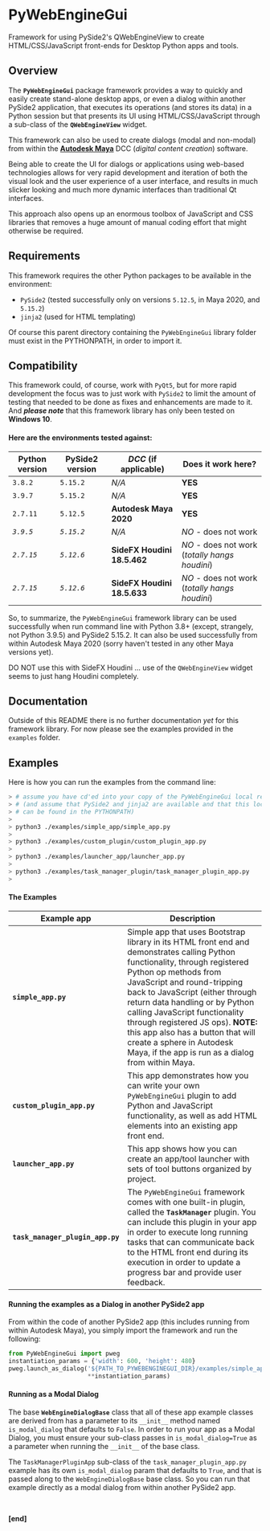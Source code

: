 # PyWebEngineGui
Framework for using PySide2's QWebEngineView to create HTML/CSS/JavaScript front-ends for Desktop Python apps and tools.



## Overview

The **`PyWebEngineGui`** package framework provides a way to quickly and easily create stand-alone desktop apps, or even a dialog within another PySide2 application, that executes its operations (and stores its data) in a Python session but that presents its UI using HTML/CSS/JavaScript through a sub-class of the **`QWebEngineView`** widget.

This framework can also be used to create dialogs (modal and non-modal) from within the [**Autodesk Maya**](https://www.autodesk.ca/en/products/maya/overview) DCC (_digital content creation_) software.

Being able to create the UI for dialogs or applications using web-based technologies allows for very rapid development and iteration of both the visual look and the user experience of a user interface, and results in much slicker looking and much more dynamic interfaces than traditional Qt interfaces.

This approach also opens up an enormous toolbox of JavaScript and CSS libraries that removes a huge amount of manual coding effort that might otherwise be required.



## Requirements

This framework requires the other Python packages to be available in the environment:

* `PySide2` (tested successfully only on versions `5.12.5`, in Maya 2020, and `5.15.2`)
* `jinja2` (used for HTML templating)

Of course this parent directory containing the `PyWebEngineGui` library folder must exist in the PYTHONPATH, in order to import it.



## Compatibility

This framework could, of course, work with `PyQt5`, but for more rapid development the focus was to just work with `PySide2` to limit the amount of testing that needed to be done as fixes and enhancements are made to it. And **_please note_** that this framework library has only been tested on **Windows 10**.

#### Here are the environments tested against:

| Python version | PySide2 version | _DCC_ (if applicable)       | Does it work here?                             |
| -------------- | --------------- | --------------------------- | ---------------------------------------------- |
| `3.8.2`        | `5.15.2`        | _N/A_                       | **YES**                                        |
| `3.9.7`        | `5.15.2`        | _N/A_                       | **YES**                                        |
| `2.7.11`       | `5.12.5`        | **Autodesk Maya 2020**      | **YES**                                        |
| _`3.9.5`_      | _`5.15.2`_      | _N/A_                       | _NO_ - does not work                           |
| _`2.7.15`_     | _`5.12.6`_      | **SideFX Houdini 18.5.462** | _NO_ - does not work (_totally hangs houdini_) |
| _`2.7.15`_     | _`5.12.6`_      | **SideFX Houdini 18.5.633** | _NO_ - does not work (_totally hangs houdini_) |



So, to summarize, the `PyWebEngineGui` framework library can be used successfully when run command line with Python 3.8+ (except, strangely, not Python 3.9.5) and PySide2 5.15.2. It can also be used successfully from within Autodesk Maya 2020 (sorry haven't tested in any other Maya versions yet).

DO NOT use this with SideFX Houdini ... use of the `QWebEngineView` widget seems to just hang Houdini completely.



## Documentation

Outside of this README there is no further documentation _yet_ for this framework library. For now please see the examples provided in the `examples` folder.



## Examples


Here is how you can run the examples from the command line:

```bash
> # assume you have cd'ed into your copy of the PyWebEngineGui local repo folder
> # (and assume that PySide2 and jinja2 are available and that this local repo folder
> # can be found in the PYTHONPATH)
>
> python3 ./examples/simple_app/simple_app.py
>
> python3 ./examples/custom_plugin/custom_plugin_app.py
>
> python3 ./examples/launcher_app/launcher_app.py
>
> python3 ./examples/task_manager_plugin/task_manager_plugin_app.py
>
```



#### The Examples

| Example app                      | Description                                                  |
| -------------------------------- | ------------------------------------------------------------ |
| **`simple_app.py`**              | Simple app that uses Bootstrap library in its HTML front end and demonstrates calling Python functionality, through registered Python op methods from JavaScript and round-tripping back to JavaScript (either through return data handling or by Python calling JavaScript functionality through registered JS ops). **NOTE:** this app also has a button that will create a sphere in Autodesk Maya, if the app is run as a dialog from within Maya. |
| **`custom_plugin_app.py`**       | This app demonstrates how you can write your own `PyWebEngineGui` plugin to add Python and JavaScript functionality, as well as add HTML elements into an existing app front end. |
| **`launcher_app.py`**            | This app shows how you can create an app/tool launcher with sets of tool buttons organized by project. |
| **`task_manager_plugin_app.py`** | The `PyWebEngineGui` framework comes with one built-in plugin, called the **`TaskManager`** plugin. You can include this plugin in your app in order to execute long running tasks that can communicate back to the HTML front end during its execution in order to update a progress bar and provide user feedback. |



#### Running the examples as a Dialog in another PySide2 app

From within the code of another PySide2 app (this includes running from within Autodesk Maya), you simply import the framework and run the following:

```python
from PyWebEngineGui import pweg
instantiation_params = {'width': 600, 'height': 480}
pweg.launch_as_dialog('${PATH_TO_PYWEBENGINEGUI_DIR}/examples/simple_app/simple_app.py',
                      **instantiation_params)
```



#### Running as a Modal Dialog

The base **`WebEngineDialogBase`** class that all of these app example classes are derived from has a parameter to its `__init__` method named `is_modal_dialog` that defaults to `False`. In order to run your app as a Modal Dialog, you must ensure your sub-class passes in `is_modal_dialog=True` as a parameter when running the `__init__` of the base class.

The `TaskManagerPluginApp` sub-class of the `task_manager_plugin_app.py` example has its own `is_modal_dialog` param that defaults to `True`, and that is passed along to the `WebEngineDialogBase` base class. So you can run that example directly as a modal dialog from within another PySide2 app.



<br>

**[end]**

